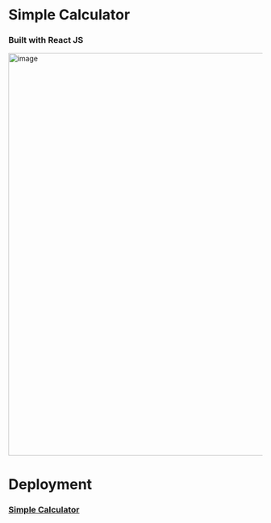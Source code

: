 # Simple Calculator
### Built with React JS

<img width="1370" height="798" alt="image" src="https://github.com/user-attachments/assets/b5554ce7-6887-41c1-a5e7-fe22f19e2284" />


# Deployment
### [Simple Calculator](https://brandmoredev.github.io/calculator-react/)
